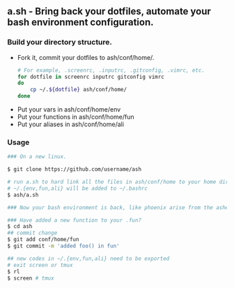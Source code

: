 ## a.sh - Bring back your dotfiles, automate your bash environment configuration.

### Build your directory structure.
* Fork it, commit your dotfiles to ash/conf/home/.
	```bash
	# For example, .screenrc, .inputrc, .gitconfig, .vimrc, etc.
	for dotfile in screenrc inputrc gitconfig vimrc
	do
		cp ~/.${dotfile} ash/conf/home/
	done
	```
* Put your vars in ash/conf/home/env
* Put your functions in ash/conf/home/fun
* Put your aliases in ash/conf/home/ali

### Usage
```bash
### On a new linux.

$ git clone https://github.com/username/ash

# run a.sh to hard link all the files in ash/conf/home to your home dir
# ~/.{env,fun,ali} will be added to ~/.bashrc
$ ash/a.sh

### Now your bash environment is back, like phoenix arise from the ashes.

### Have added a new function to your .fun?
$ cd ash
## commit change
$ git add conf/home/fun
$ git commit -m 'added foo() in fun'

## new codes in ~/.{env,fun,ali} need to be exported
# exit screen or tmux
$ rl
$ screen # tmux
```

